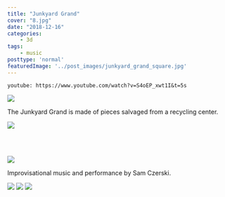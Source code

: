 ```yaml
---
title: "Junkyard Grand"
cover: "8.jpg"
date: "2018-12-16"
categories:
    - 3d
tags:
    - music
posttype: 'normal'
featuredImage: '../post_images/junkyard_grand_square.jpg'
---
```


<group>
<c4>

`youtube: https://www.youtube.com/watch?v=S4oEP_xwt1I&t=5s`

</c4>
</group>


<group>
<c2>

<img src="../post_images/junkyard_grand/front_with_sam2.jpg">

</c2>
</group>


<group>
<c2>

The Junkyard Grand is made of pieces salvaged from a recycling center.

</c2>
</group>

<group>
<c2>

<img src="../post_images/junkyard_grand/front2.jpg">

</c2>
</group>

<br><br>

<group>
<r3>

<img src="../post_images/junkyard_grand/side_with_sam.jpg">

</r3>
</group>

<group>
<r3>

Improvisational music and performance by Sam Czerski.

</r3>
</group>

<group>
<r3>

<img src="../post_images/junkyard_grand/pan.jpg">

</r3>
</group>

<group>
<r2>

<img src="../post_images/junkyard_grand/cup.jpg">

</r2>
</group>

<group>
<r3>

<img src="../post_images/junkyard_grand/keys.jpg">

</r3>
</group>